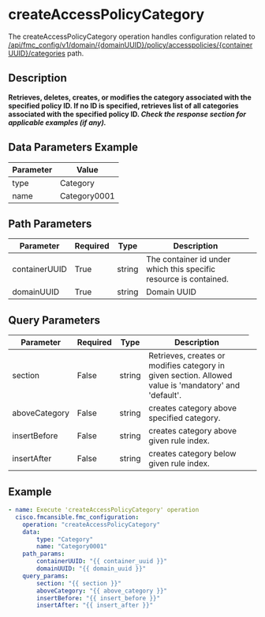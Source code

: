 # createAccessPolicyCategory

The createAccessPolicyCategory operation handles configuration related to [/api/fmc_config/v1/domain/{domainUUID}/policy/accesspolicies/{containerUUID}/categories](/paths//api/fmc_config/v1/domain/{domain_uuid}/policy/accesspolicies/{container_uuid}/categories.md) path.&nbsp;
## Description
**Retrieves, deletes, creates, or modifies the category associated with the specified policy ID. If no ID is specified, retrieves list of all categories associated with the specified policy ID. _Check the response section for applicable examples (if any)._**

## Data Parameters Example
| Parameter | Value |
| --------- | -------- |
| type | Category |
| name | Category0001 |

## Path Parameters
| Parameter | Required | Type | Description |
| --------- | -------- | ---- | ----------- |
| containerUUID | True | string <td colspan=3> The container id under which this specific resource is contained. |
| domainUUID | True | string <td colspan=3> Domain UUID |

## Query Parameters
| Parameter | Required | Type | Description |
| --------- | -------- | ---- | ----------- |
| section | False | string <td colspan=3> Retrieves, creates or modifies category in given section. Allowed value is 'mandatory' and 'default'. |
| aboveCategory | False | string <td colspan=3> creates category above specified category. |
| insertBefore | False | string <td colspan=3> creates category above given rule index. |
| insertAfter | False | string <td colspan=3> creates category below given rule index. |

## Example
```yaml
- name: Execute 'createAccessPolicyCategory' operation
  cisco.fmcansible.fmc_configuration:
    operation: "createAccessPolicyCategory"
    data:
        type: "Category"
        name: "Category0001"
    path_params:
        containerUUID: "{{ container_uuid }}"
        domainUUID: "{{ domain_uuid }}"
    query_params:
        section: "{{ section }}"
        aboveCategory: "{{ above_category }}"
        insertBefore: "{{ insert_before }}"
        insertAfter: "{{ insert_after }}"

```